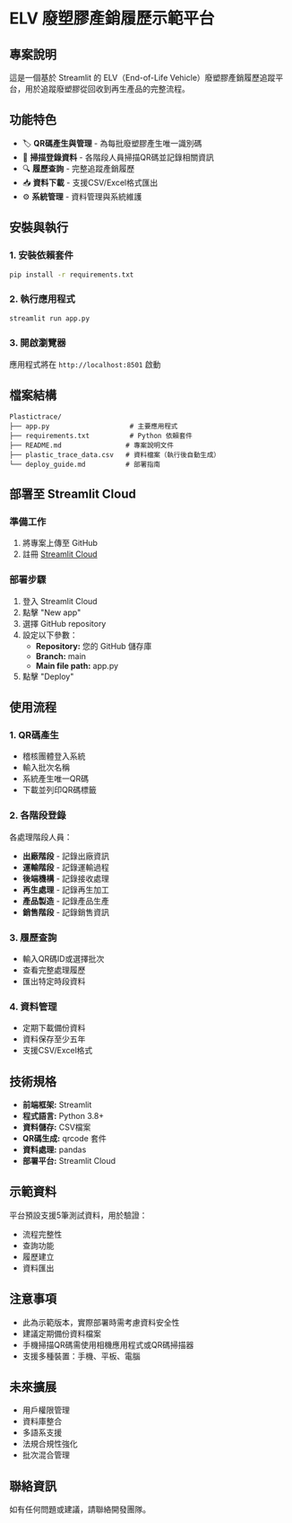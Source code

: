# ELV 廢塑膠產銷履歷示範平台

## 專案說明
這是一個基於 Streamlit 的 ELV（End-of-Life Vehicle）廢塑膠產銷履歷追蹤平台，用於追蹤廢塑膠從回收到再生產品的完整流程。

## 功能特色
- 🏷️ **QR碼產生與管理** - 為每批廢塑膠產生唯一識別碼
- 📱 **掃描登錄資料** - 各階段人員掃描QR碼並記錄相關資訊
- 🔍 **履歷查詢** - 完整追蹤產銷履歷
- 📥 **資料下載** - 支援CSV/Excel格式匯出
- ⚙️ **系統管理** - 資料管理與系統維護

## 安裝與執行

### 1. 安裝依賴套件
```bash
pip install -r requirements.txt
```

### 2. 執行應用程式
```bash
streamlit run app.py
```

### 3. 開啟瀏覽器
應用程式將在 `http://localhost:8501` 啟動

## 檔案結構
```
Plastictrace/
├── app.py                    # 主要應用程式
├── requirements.txt          # Python 依賴套件
├── README.md                # 專案說明文件
├── plastic_trace_data.csv   # 資料檔案（執行後自動生成）
└── deploy_guide.md          # 部署指南
```

## 部署至 Streamlit Cloud

### 準備工作
1. 將專案上傳至 GitHub
2. 註冊 [Streamlit Cloud](https://streamlit.io/cloud)

### 部署步驟
1. 登入 Streamlit Cloud
2. 點擊 "New app"
3. 選擇 GitHub repository
4. 設定以下參數：
   - **Repository:** 您的 GitHub 儲存庫
   - **Branch:** main
   - **Main file path:** app.py
5. 點擊 "Deploy"

## 使用流程

### 1. QR碼產生
- 稽核團體登入系統
- 輸入批次名稱
- 系統產生唯一QR碼
- 下載並列印QR碼標籤

### 2. 各階段登錄
各處理階段人員：
- **出廠階段** - 記錄出廠資訊
- **運輸階段** - 記錄運輸過程
- **後端機構** - 記錄接收處理
- **再生處理** - 記錄再生加工
- **產品製造** - 記錄產品生產
- **銷售階段** - 記錄銷售資訊

### 3. 履歷查詢
- 輸入QR碼ID或選擇批次
- 查看完整處理履歷
- 匯出特定時段資料

### 4. 資料管理
- 定期下載備份資料
- 資料保存至少五年
- 支援CSV/Excel格式

## 技術規格
- **前端框架:** Streamlit
- **程式語言:** Python 3.8+
- **資料儲存:** CSV檔案
- **QR碼生成:** qrcode 套件
- **資料處理:** pandas
- **部署平台:** Streamlit Cloud

## 示範資料
平台預設支援5筆測試資料，用於驗證：
- 流程完整性
- 查詢功能
- 履歷建立
- 資料匯出

## 注意事項
- 此為示範版本，實際部署時需考慮資料安全性
- 建議定期備份資料檔案
- 手機掃描QR碼需使用相機應用程式或QR碼掃描器
- 支援多種裝置：手機、平板、電腦

## 未來擴展
- 用戶權限管理
- 資料庫整合
- 多語系支援
- 法規合規性強化
- 批次混合管理

## 聯絡資訊
如有任何問題或建議，請聯絡開發團隊。
